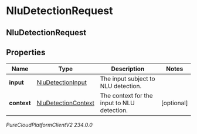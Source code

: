 # NluDetectionRequest

## NluDetectionRequest

## Properties

|Name | Type | Description | Notes|
|------------ | ------------- | ------------- | -------------|
| **input** | [NluDetectionInput](NluDetectionInput) | The input subject to NLU detection. | |
| **context** | [NluDetectionContext](NluDetectionContext) | The context for the input to NLU detection. | [optional] |



_PureCloudPlatformClientV2 234.0.0_
